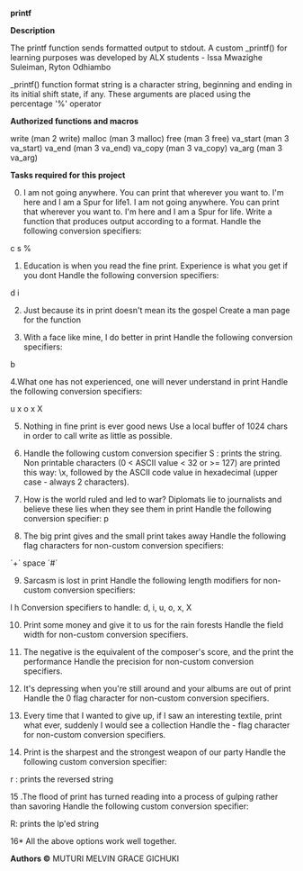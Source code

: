 **printf**

**Description**


The printf function sends formatted output to stdout. A custom _printf() for learning purposes was developed by ALX students - Issa Mwazighe Suleiman, Ryton Odhiambo

_printf() function format string is a character string, beginning and ending in its initial shift state, if any. These arguments are placed using the percentage '%' operator



**Authorized functions and macros**


write (man 2 write) malloc (man 3 malloc) free (man 3 free) va_start (man 3 va_start) va_end (man 3 va_end) va_copy (man 3 va_copy) va_arg (man 3 va_arg)

**Tasks required for this project**


0. I am not going anywhere. You can print that wherever you want to. I'm here and I am a Spur for life1. I am not going anywhere. You can print that wherever you want to. I'm here and I am a Spur for life.
Write a function that produces output according to a format. Handle the following conversion specifiers:

c
s
%

1. Education is when you read the fine print. Experience is what you get if you dont
Handle the following conversion specifiers:

d
i


2. Just because its in print doesn't mean its the gospel
Create a man page for the function

3. With a face like mine, I do better in print
Handle the following conversion specifiers:

b

4.What one has not experienced, one will never understand in print
Handle the following conversion specifiers:

u
x
o
x
X

5. Nothing in fine print is ever good news
Use a local buffer of 1024 chars in order to call write as little as possible.


6. Handle the following custom conversion specifier
S : prints the string.
Non printable characters (0 < ASCII value < 32 or >= 127) are printed this way: \x, followed by the ASCII code value in hexadecimal (upper case - always 2 characters).

7. How is the world ruled and led to war? Diplomats lie to journalists and believe these lies when they see them in print
Handle the following conversion specifier: p

8. The big print gives and the small print takes away
Handle the following flag characters for non-custom conversion specifiers:

´+´
space
´#´

9. Sarcasm is lost in print
Handle the following length modifiers for non-custom conversion specifiers:

l
h Conversion specifiers to handle: d, i, u, o, x, X

10. Print some money and give it to us for the rain forests
Handle the field width for non-custom conversion specifiers.

11. The negative is the equivalent of the composer's score, and the print the performance
Handle the precision for non-custom conversion specifiers.

12. It's depressing when you're still around and your albums are out of print
Handle the 0 flag character for non-custom conversion specifiers.

13. Every time that I wanted to give up, if I saw an interesting textile, print what ever, suddenly I would see a collection
Handle the - flag character for non-custom conversion specifiers.

14. Print is the sharpest and the strongest weapon of our party
Handle the following custom conversion specifier:

r : prints the reversed string

15 .The flood of print has turned reading into a process of gulping rather than savoring
Handle the following custom conversion specifier:

R: prints the lp'ed string

16*
All the above options work well together.


**Authors ©**
MUTURI MELVIN 
GRACE GICHUKI
